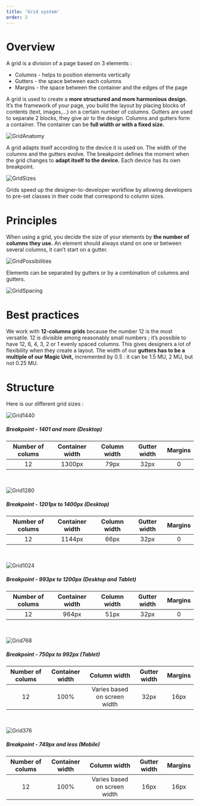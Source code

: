 ```yaml
---
title: 'Grid system'
order: 2
---
```


# Overview

A grid is a division of a page based on 3 elements :

- Columns - helps to position elements vertically
- Gutters - the space between each columns
- Margins - the space between the container and the edges of the page

A grid is used to create a **more structured and more harmonious design.** It’s the framework of your page, you build the layout by placing blocks of contents (text, images,…) on a certain number of columns.
Gutters are used to separate 2 blocks, they give air to the design.
Columns and gutters form a container. The container can be **full width or with a fixed size.**

![GridAnatomy](GridAnatomy.png)

A grid adapts itself according to the device it is used on. The width of the columns and the gutters evolve. The breakpoint defines the moment when the grid changes to **adapt itself to the device.** Each device has its own breakpoint.

![GridSizes](GridSizes.png)

Grids speed up the designer-to-developer workflow by allowing developers to pre-set classes in their code that correspond to column sizes.

# Principles

When using a grid, you decide the size of your elements by **the number of columns they use.** An element should always stand on one or between several columns, it can’t start on a gutter.

![GridPossibilities](GridPossibilities.png)

Elements can be separated by gutters or by a combination of columns and gutters.

![GridSpacing](GridSpacing.png)

# Best practices

We work with **12-columns grids** because the number 12 is the most versatile. 12 is divisible among reasonably small numbers ; it’s possible to have 12, 6, 4, 3, 2 or 1 evenly spaced columns. This gives designers a lot of flexibility when they create a layout.
The width of our **gutters has to be a multiple of our Magic Unit,** incremented by 0.5 : it can be 1.5 MU, 2 MU, but not 0.25 MU.

# Structure

Here is our different grid sizes :

![Grid1440](Grid1440.png)

##### Breakpoint - 1401 and more (Desktop)

| Number of colums | Container width | Column width | Gutter width | Margins |
| :--------------: | :-------------: | :----------: | :----------: | :-----: |
|        12        |     1300px      |     79px     |     32px     |    0    |

<br>

![Grid1280](Grid1280.png)

##### Breakpoint - 1201px to 1400px (Desktop)

| Number of colums | Container width | Column width | Gutter width | Margins |
| :--------------: | :-------------: | :----------: | :----------: | :-----: |
|        12        |     1144px      |     66px     |     32px     |    0    |

<br>

![Grid1024](Grid1024.png)

##### Breakpoint - 993px to 1200px (Desktop and Tablet)

| Number of colums | Container width | Column width | Gutter width | Margins |
| :--------------: | :-------------: | :----------: | :----------: | :-----: |
|        12        |      964px      |     51px     |     32px     |    0    |

<br>

![Grid768](Grid768.png)

##### Breakpoint - 750px to 992px (Tablet)

| Number of colums | Container width |         Column width         | Gutter width | Margins |
| :--------------: | :-------------: | :--------------------------: | :----------: | :-----: |
|        12        |      100%       | Varies based on screen width |     32px     |  16px   |

<br>

![Grid376](Grid376.png)

##### Breakpoint - 749px and less (Mobile)

| Number of colums | Container width |         Column width         | Gutter width | Margins |
| :--------------: | :-------------: | :--------------------------: | :----------: | :-----: |
|        12        |      100%       | Varies based on screen width |     16px     |  16px   |
